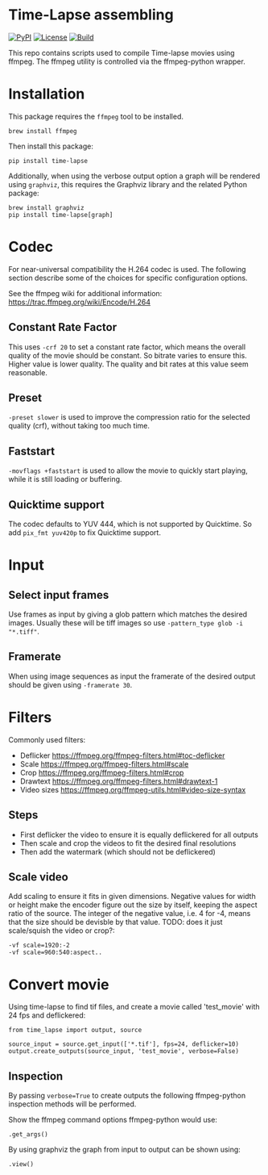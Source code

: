 Time-Lapse assembling
=====================

[![PyPI](https://img.shields.io/pypi/v/time-lapse)](https://pypi.org/project/time-lapse/)
[![License](https://img.shields.io/github/license/153957/time-lapse)](https://github.com/153957/time-lapse/blob/master/LICENSE)
[![Build](https://img.shields.io/github/workflow/status/153957/time-lapse/Run%20tests)](https://github.com/153957/time-lapse/actions)

This repo contains scripts used to compile Time-lapse movies using
ffmpeg. The ffmpeg utility is controlled via the ffmpeg-python wrapper.

Installation
============

This package requires the `ffmpeg` tool to be installed.

    brew install ffmpeg

Then install this package:

    pip install time-lapse

Additionally, when using the verbose output option a graph will be
rendered using `graphviz`, this requires the Graphviz library and the
related Python package:

    brew install graphviz
    pip install time-lapse[graph]

Codec
=====

For near-universal compatibility the H.264 codec is used. The following
section describe some of the choices for specific configuration options.

See the ffmpeg wiki for additional information:
<https://trac.ffmpeg.org/wiki/Encode/H.264>

Constant Rate Factor
--------------------

This uses `-crf 20` to set a constant rate factor, which means the overall
quality of the movie should be constant. So bitrate varies to ensure
this. Higher value is lower quality. The quality and bit rates at this
value seem reasonable.

Preset
------

`-preset slower` is used to improve the compression ratio for the selected
quality (crf), without taking too much time.

Faststart
---------

`-movflags +faststart` is used to allow the movie to quickly start playing,
while it is still loading or buffering.

Quicktime support
-----------------

The codec defaults to YUV 444, which is not supported by Quicktime. So
add `pix_fmt yuv420p` to fix Quicktime support.

Input
=====

Select input frames
-------------------

Use frames as input by giving a glob pattern which matches the desired
images. Usually these will be tiff images so use
`-pattern_type glob -i "*.tiff"`.

Framerate
---------

When using image sequences as input the framerate of the desired output
should be given using `-framerate 30`.

Filters
=======

Commonly used filters:

-   Deflicker <https://ffmpeg.org/ffmpeg-filters.html#toc-deflicker>
-   Scale <https://ffmpeg.org/ffmpeg-filters.html#scale>
-   Crop <https://ffmpeg.org/ffmpeg-filters.html#crop>
-   Drawtext <https://ffmpeg.org/ffmpeg-filters.html#drawtext-1>
-   Video sizes <https://ffmpeg.org/ffmpeg-utils.html#video-size-syntax>

Steps
-----

-   First deflicker the video to ensure it is equally deflickered for
    all outputs
-   Then scale and crop the videos to fit the desired final resolutions
-   Then add the watermark (which should not be deflickered)

Scale video
-----------

Add scaling to ensure it fits in given dimensions. Negative values for
width or height make the encoder figure out the size by itself, keeping
the aspect ratio of the source. The integer of the negative value, i.e.
4 for -4, means that the size should be devisble by that value. TODO:
does it just scale/squish the video or crop?:

    -vf scale=1920:-2
    -vf scale=960:540:aspect..

Convert movie
=============

Using time-lapse to find tif files, and create a movie called 'test_movie'
with 24 fps and deflickered:

    from time_lapse import output, source

    source_input = source.get_input(['*.tif'], fps=24, deflicker=10)
    output.create_outputs(source_input, 'test_movie', verbose=False)

Inspection
----------

By passing `verbose=True` to create outputs the following ffmpeg-python
inspection methods will be performed.

Show the ffmpeg command options ffmpeg-python would use:

    .get_args()

By using graphviz the graph from input to output can be shown using:

    .view()
